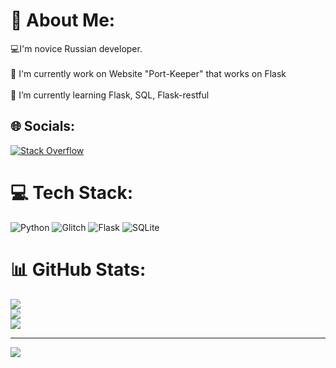 # 💫 About Me:
💻I'm novice Russian developer.<br><br>🔭 I'm currently work on Website "Port-Keeper" that works on Flask<br><br>🌱 I’m currently learning Flask, SQL, Flask-restful<br>


## 🌐 Socials:
[![Stack Overflow](https://img.shields.io/badge/-Stackoverflow-FE7A16?logo=stack-overflow&logoColor=white)](https://stackoverflow.com/users/21702855) 

# 💻 Tech Stack:
![Python](https://img.shields.io/badge/python-3670A0?style=flat&logo=python&logoColor=ffdd54) ![Glitch](https://img.shields.io/badge/glitch-%233333FF.svg?style=flat&logo=glitch&logoColor=white) ![Flask](https://img.shields.io/badge/flask-%23000.svg?style=flat&logo=flask&logoColor=white) ![SQLite](https://img.shields.io/badge/sqlite-%2307405e.svg?style=flat&logo=sqlite&logoColor=white)
# 📊 GitHub Stats:
![](https://github-readme-stats.vercel.app/api?username=Winushkin&theme=radical&hide_border=false&include_all_commits=false&count_private=false)<br/>
![](https://github-readme-streak-stats.herokuapp.com/?user=Winushkin&theme=radical&hide_border=false)<br/>
![](https://github-readme-stats.vercel.app/api/top-langs/?username=Winushkin&theme=radical&hide_border=false&include_all_commits=false&count_private=false&layout=compact)

---
[![](https://visitcount.itsvg.in/api?id=Winushkin&icon=5&color=0)](https://visitcount.itsvg.in)

<!-- Proudly created with GPRM ( https://gprm.itsvg.in ) -->
